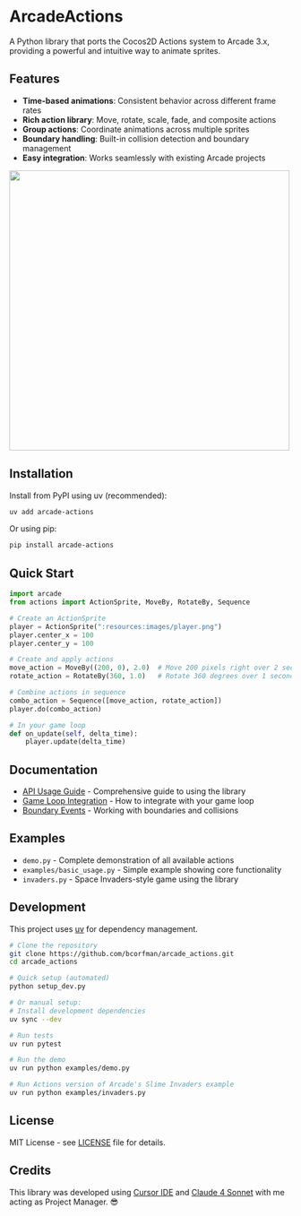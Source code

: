 # ArcadeActions

A Python library that ports the Cocos2D Actions system to Arcade 3.x, providing a powerful and intuitive way to animate sprites.

## Features

- **Time-based animations**: Consistent behavior across different frame rates
- **Rich action library**: Move, rotate, scale, fade, and composite actions
- **Group actions**: Coordinate animations across multiple sprites
- **Boundary handling**: Built-in collision detection and boundary management
- **Easy integration**: Works seamlessly with existing Arcade projects

<img src="res/demo.gif" style="width: 500px">

## Installation

Install from PyPI using uv (recommended):

```bash
uv add arcade-actions
```

Or using pip:

```bash
pip install arcade-actions
```

## Quick Start

```python
import arcade
from actions import ActionSprite, MoveBy, RotateBy, Sequence

# Create an ActionSprite
player = ActionSprite(":resources:images/player.png")
player.center_x = 100
player.center_y = 100

# Create and apply actions
move_action = MoveBy((200, 0), 2.0)  # Move 200 pixels right over 2 seconds
rotate_action = RotateBy(360, 1.0)   # Rotate 360 degrees over 1 second

# Combine actions in sequence
combo_action = Sequence([move_action, rotate_action])
player.do(combo_action)

# In your game loop
def on_update(self, delta_time):
    player.update(delta_time)
```

## Documentation

- [API Usage Guide](docs/api_usage_guide.md) - Comprehensive guide to using the library
- [Game Loop Integration](docs/game_loop_updates.md) - How to integrate with your game loop
- [Boundary Events](docs/boundary_event.md) - Working with boundaries and collisions

## Examples

- `demo.py` - Complete demonstration of all available actions
- `examples/basic_usage.py` - Simple example showing core functionality
- `invaders.py` - Space Invaders-style game using the library

## Development

This project uses [uv](https://docs.astral.sh/uv/) for dependency management.

```bash
# Clone the repository
git clone https://github.com/bcorfman/arcade_actions.git
cd arcade_actions

# Quick setup (automated)
python setup_dev.py

# Or manual setup:
# Install development dependencies
uv sync --dev

# Run tests
uv run pytest

# Run the demo
uv run python examples/demo.py

# Run Actions version of Arcade's Slime Invaders example
uv run python examples/invaders.py
```

## License

MIT License - see [LICENSE](LICENSE) file for details.

## Credits

This library was developed using [Cursor IDE](https://www.cursor.com/) and [Claude 4 Sonnet](https://claude.ai) with me acting as Project Manager. 😎
